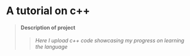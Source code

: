 # A tutorial on c++

> #### Description of project
>
>>_Here I upload c++ code showcasing my progress on learning the language_

